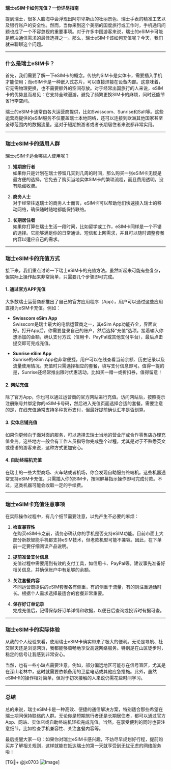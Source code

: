 **瑞士eSIM卡如何充值？一份详尽指南**

提到瑞士，很多人脑海中会浮现出阿尔卑斯山的壮丽景色、瑞士手表的精准工艺以及银行账户的安全性。然而，当你来到这个美丽的国度旅行或工作时，手机通讯问题也成了一个不容忽视的重要事项。对于许多中国游客来说，瑞士的eSIM卡可能是解决通信需求的最佳选择之一。那么，瑞士eSIM卡该如何充值呢？今天，我们就来聊聊这个问题。

---

### **什么是瑞士eSIM卡？**

首先，我们需要了解一下eSIM卡的概念。传统的SIM卡是实体卡，需要插入手机才能使用；而eSIM卡是一种嵌入式芯片，可以直接焊接在设备内部。这意味着，它无需物理更换，也不需要额外的空间存放。对于经常出国旅行的人来说，eSIM卡的优势显而易见：它支持全球漫游，避免了频繁更换SIM卡的麻烦，同时还能节省行李空间。

瑞士的eSIM卡通常由各大运营商提供，比如Swisscom、Sunrise和Salt等。这些运营商提供的eSIM服务不仅覆盖瑞士本地网络，还可以连接到欧洲其他国家甚至全球范围内的数据流量。这对于短期旅游者或者长期居住者来说都非常实用。

---

### **瑞士eSIM卡的适用人群**

瑞士eSIM卡适合哪些人使用呢？

1. **短期旅行者**  
   如果你只是计划在瑞士停留几天到几周的时间，那么购买一张eSIM卡无疑是最方便的选择。它免去了购买当地实体SIM卡的繁琐流程，而且费用透明，没有隐藏收费。

2. **商务人士**  
   对于经常往返瑞士的商务人士而言，eSIM卡可以帮助他们快速接入瑞士的移动网络，确保随时随地都能保持联络。

3. **长期居住者**  
   如果你打算在瑞士生活一段时间，比如留学或工作，eSIM卡同样是一个不错的选择。它能够满足你的日常通话、短信和上网需求，并且可以随时调整套餐内容以适应自己的需求。

---

### **瑞士eSIM卡的充值方式**

接下来，我们重点讨论一下瑞士eSIM卡的充值方法。虽然听起来可能有些复杂，但实际上操作起来非常简单，只需要几个步骤即可完成。

#### **1. 通过官方APP充值**
大多数瑞士运营商都推出了自己的官方应用程序（App），用户可以通过这些应用直接为eSIM卡充值。例如：

- **Swisscom eSim App**  
  Swisscom是瑞士最大的电信运营商之一，其eSim App功能齐全，界面友好。打开App后，你需要登录自己的账户，然后选择“充值”选项。接着输入你想添加的金额，确认支付方式（信用卡、PayPal或其他支付平台），最后点击提交即可完成充值。

- **Sunrise eSim App**  
  Sunrise的eSim App也非常便捷，用户可以在线查看当前余额、历史记录以及流量使用情况。充值时只需选择相应的套餐，填写支付信息即可。值得一提的是，Sunrise还经常推出限时优惠活动，比如买一赠一或折扣券，值得留意！

#### **2. 网站充值**
除了官方App，你也可以通过运营商的官方网站进行充值。访问网站后，按照提示注册账号并绑定你的eSIM卡号码，然后进入充值页面选择合适的套餐。需要注意的是，在线充值通常支持多种货币支付，但最好提前确认汇率是否划算。

#### **3. 实体店铺充值**
如果你更倾向于面对面的服务，可以选择去瑞士当地的营业厅或合作零售店办理充值业务。这些地方一般会有工作人员指导你完成整个过程，尤其是对于不熟悉英文或德语的游客来说，这种方式更加安心。

#### **4. 自助终端机充值**
在瑞士的一些大型商场、火车站或者机场，你会发现自助服务终端机。这些机器通常支持eSIM卡充值，只需插入你的SIM卡，按照屏幕指示操作即可完成付款。不过，这类机器可能会收取一定的手续费。

---

### **瑞士eSIM卡充值注意事项**

在实际操作过程中，有几个细节需要注意，以免产生不必要的麻烦：

1. **检查兼容性**  
   在购买eSIM卡之前，请务必确认你的手机是否支持eSIM功能。目前市面上大部分新款智能手机都支持eSIM技术，但老款机型可能不兼容。因此，在下单前一定要仔细阅读产品说明。

2. **提前准备支付信息**  
   充值过程中需要用到有效的支付工具，如信用卡、PayPal等。建议事先准备好相关信息，并确保账户中有足够的余额。

3. **关注套餐内容**  
   不同运营商提供的eSIM套餐各有侧重，有的侧重于流量，有的则注重通话时长。根据个人需求选择最适合的套餐非常重要。

4. **保存好订单记录**  
   完成充值后，记得保存好订单详情和收据，以便日后查询或投诉时有据可查。

---

### **瑞士eSIM卡的实际体验**

从我的个人经验来看，使用瑞士eSIM卡确实带来了极大的便利。无论是导航、社交聊天还是浏览网页，我都能够顺畅地享受高速网络服务。特别是在山区徒步时，稳定的信号让我感到非常安心。

当然，也有一些小缺点需要注意。例如，部分偏远地区可能存在信号盲区，尤其是在深山老林中，这时就需要依赖备用的卫星电话或其他应急措施。此外，虽然eSIM卡的操作相对简单，但对于初次接触的人来说仍需花些时间学习。

---

### **总结**

总的来说，瑞士eSIM卡是一种高效、便捷的通信解决方案，特别适合那些希望在瑞士期间保持联络的人群。无论你是短期旅行者还是长期居住者，都可以通过官方App、网站、实体店或自助终端机轻松完成充值。当然，在享受便利的同时也要注意细节，比如检查手机兼容性、关注套餐内容等。

最后提醒大家一句：如果你对瑞士eSIM卡感兴趣，不妨尽早规划好行程，提前购买并了解相关规则，这样就能在抵达瑞士的第一天就享受到无忧无虑的网络服务啦！

[TG💪+ @jx0703 ![Image](https://github.com/user-attachments/assets/dbca1d08-cadb-493c-b0ec-ad6f7a83f270)]